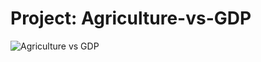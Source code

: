# Project: Agriculture-vs-GDP

![Agriculture vs GDP]([image_url](https://github.com/AJDags/Agriculture-vs-GDP/blob/main/Agriculture%20vs%20GDP.png?raw=true))
